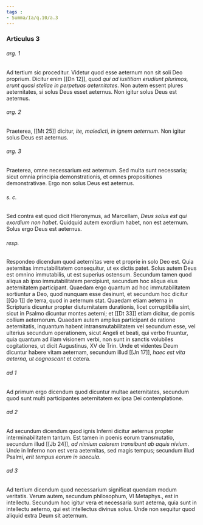 ```yaml
---
tags : 
- Summa/Ia/q.10/a.3
---
```


### Articulus 3

###### arg. 1
Ad tertium sic proceditur. Videtur quod esse aeternum non sit soli Deo proprium. Dicitur enim [[Dn 12]], quod *qui ad iustitiam erudiunt plurimos, erunt quasi stellae in perpetuas aeternitates*. Non autem essent plures aeternitates, si solus Deus esset aeternus. Non igitur solus Deus est aeternus.

###### arg. 2
Praeterea, [[Mt 25]] dicitur, *ite, maledicti, in ignem aeternum*. Non igitur solus Deus est aeternus.

###### arg. 3
Praeterea, omne necessarium est aeternum. Sed multa sunt necessaria; sicut omnia principia demonstrationis, et omnes propositiones demonstrativae. Ergo non solus Deus est aeternus.

###### s. c.
Sed contra est quod dicit Hieronymus, ad Marcellam, *Deus solus est qui exordium non habet*. Quidquid autem exordium habet, non est aeternum. Solus ergo Deus est aeternus.

###### resp.
Respondeo dicendum quod aeternitas vere et proprie in solo Deo est. Quia aeternitas immutabilitatem consequitur, ut ex dictis patet. Solus autem Deus est omnino immutabilis, ut est superius ostensum. Secundum tamen quod aliqua ab ipso immutabilitatem percipiunt, secundum hoc aliqua eius aeternitatem participant. Quaedam ergo quantum ad hoc immutabilitatem sortiuntur a Deo, quod nunquam esse desinunt, et secundum hoc dicitur [[Qo 1]] de terra, quod in aeternum stat. Quaedam etiam aeterna in Scripturis dicuntur propter diuturnitatem durationis, licet corruptibilia sint, sicut in Psalmo dicuntur montes aeterni; et [[Dt 33]] etiam dicitur, de pomis collium aeternorum. Quaedam autem amplius participant de ratione aeternitatis, inquantum habent intransmutabilitatem vel secundum esse, vel ulterius secundum operationem, sicut Angeli et beati, qui verbo fruuntur, quia quantum ad illam visionem verbi, non sunt in sanctis volubiles cogitationes, ut dicit Augustinus, XV de Trin. Unde et videntes Deum dicuntur habere vitam aeternam, secundum illud [[Jn 17]], *haec est vita aeterna, ut cognoscant* et cetera.

###### ad 1
Ad primum ergo dicendum quod dicuntur multae aeternitates, secundum quod sunt multi participantes aeternitatem ex ipsa Dei contemplatione.

###### ad 2
Ad secundum dicendum quod ignis Inferni dicitur aeternus propter interminabilitatem tantum. Est tamen in poenis eorum transmutatio, secundum illud [[Jb 24]], *ad nimium calorem transibunt ab aquis nivium*. Unde in Inferno non est vera aeternitas, sed magis tempus; secundum illud Psalmi, *erit tempus eorum in saecula*.

###### ad 3
Ad tertium dicendum quod necessarium significat quendam modum veritatis. Verum autem, secundum philosophum, VI Metaphys., est in intellectu. Secundum hoc igitur vera et necessaria sunt aeterna, quia sunt in intellectu aeterno, qui est intellectus divinus solus. Unde non sequitur quod aliquid extra Deum sit aeternum.

